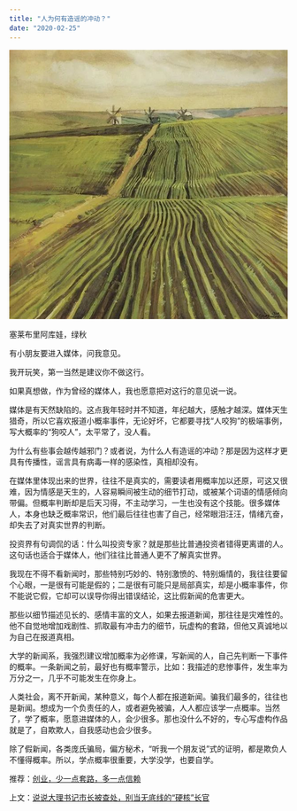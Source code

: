 ```yaml
---
title: "人为何有造谣的冲动？"
date: "2020-02-25"
---
```


  

![连岳文章](images/连岳文章picture-27.jpg)

塞莱布里阿库娃，绿秋

  

有小朋友要进入媒体，问我意见。  

  

我开玩笑，第一当然是建议你不做这行。

  

如果真想做，作为曾经的媒体人，我也愿意把对这行的意见说一说。

  

媒体是有天然缺陷的。这点我年轻时并不知道，年纪越大，感触才越深。媒体天生猎奇，所以它喜欢报道小概率事件，无论好坏，它都要寻找“人咬狗”的极端事例，写大概率的“狗咬人”，太平常了，没人看。

  

为什么有些事会越传越邪门？或者说，为什么人有造谣的冲动？那是因为这样才更具有传播性，谣言具有病毒一样的感染性，真相却没有。

  

在媒体里体现出来的世界，往往不是真实的，需要读者用概率加以还原，可这又很难，因为情感是天生的，人容易瞬间被生动的细节打动，或被某个词语的情感倾向带偏。但概率判断却是后天习得，不主动学习，一生也没有这个技能。很多媒体人，本身也缺乏概率常识，他们最后往往也害了自己，经常眼泪汪汪，情绪亢奋，却失去了对真实世界的判断。

  

投资界有句调侃的话：什么叫投资专家？就是那些比普通投资者错得更离谱的人。这句话也适合于媒体人，他们往往比普通人更不了解真实世界。

  

我现在不得不看新闻时，那些特别巧妙的、特别激愤的、特别煽情的，我往往要留个心眼，一是很有可能是假的；二是很有可能只是局部真实，却是小概率事件，你不能说它假，它却可以误导你得出错误结论，这比假新闻的危害更大。

  

那些以细节描述见长的、感情丰富的文人，如果去报道新闻，那往往是灾难性的。他不自觉地增加戏剧性、抓取最有冲击力的细节，玩虚构的套路，但他又真诚地以为自己在报道真相。

  

大学的新闻系，我强烈建议增加概率为必修课，写新闻的人，自己先判断一下事件的概率。一条新闻之前，最好也有概率警示，比如：我描述的悲惨事件，发生率为万分之一，几乎不可能发生在你身上。

  

人类社会，离不开新闻，某种意义，每个人都在报道新闻。骗我们最多的，往往也是新闻。想成为一个负责任的人，或者避免被骗，人人都应该学一点概率。当然了，学了概率，愿意进媒体的人，会少很多。那也没什么不好的，专心写虚构作品就是了，自欺欺人，自我感动也会少很多。

  

除了假新闻，各类庞氏骗局，偏方秘术，“听我一个朋友说”式的证明，都是欺负人不懂得概率。所以，学点概率很重要，大学没学，也要自学。

  

推荐：[创业，少一点套路，多一点信赖](http://mp.weixin.qq.com/s?__biz=MjM5NDU0Mjk2MQ==&mid=2651632373&idx=1&sn=fcdeb53f06d8244b5579f42021ef1d53&chksm=bd7e36eb8a09bffdc491fb348661dd72e21caf037d0d7cc1e02afde1597858cc63d5e6676acb&scene=21#wechat_redirect)  

上文：[说说大理书记市长被查处，别当无底线的“硬核”长官](http://mp.weixin.qq.com/s?__biz=MjM5NDU0Mjk2MQ==&mid=2651637531&idx=1&sn=e8475d00d2c64eed8ba69aa6a96ab042&chksm=bd7e43058a09ca1362a16e5b933f7688d79b7b76eb74027c995f324014c0a793fa7cf34eaacd&scene=21#wechat_redirect)
